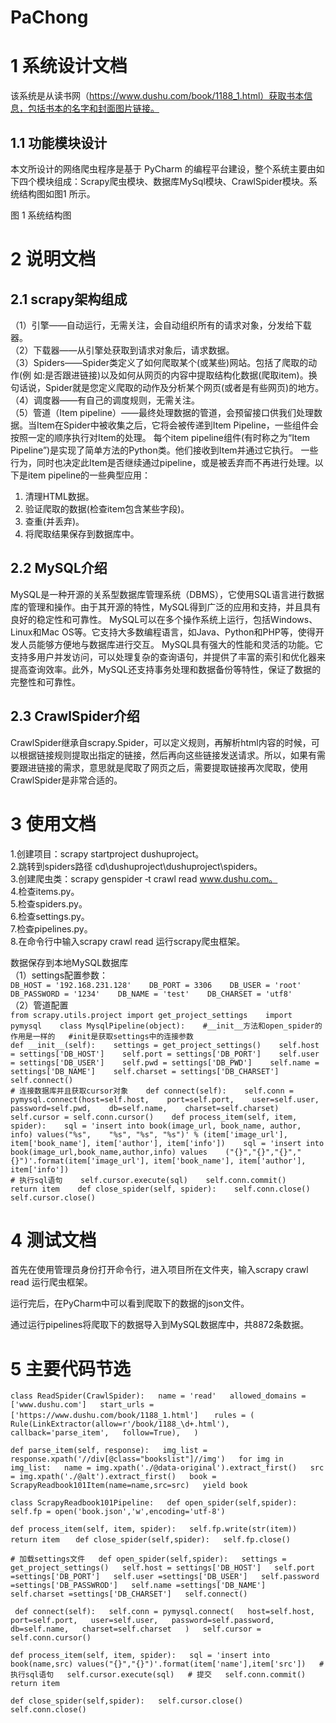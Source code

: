 # PaChong

# 1 系统设计文档 
   该系统是从读书网（https://www.dushu.com/book/1188_1.html）获取书本信息，包括书本的名字和封面图片链接。 
## 1.1 功能模块设计 
   本文所设计的网络爬虫程序是基于 PyCharm 的编程平台建设，整个系统主要由如下四个模块组成：Scrapy爬虫模块、数据库MySql模块、CrawlSpider模块。系统结构图如图1 所示。


图 1 系统结构图

# 2 说明文档
## 2.1 scrapy架构组成 
（1）引擎——自动运行，无需关注，会自动组织所有的请求对象，分发给下载器。   
（2）下载器——从引擎处获取到请求对象后，请求数据。   
（3）Spiders——Spider类定义了如何爬取某个(或某些)网站。包括了爬取的动作(例 
如:是否跟进链接)以及如何从网页的内容中提取结构化数据(爬取item)。换句话说，Spider就是您定义爬取的动作及分析某个网页(或者是有些网页)的地方。   
（4）调度器——有自己的调度规则，无需关注。   
（5）管道（Item pipeline）——最终处理数据的管道，会预留接口供我们处理数据。当Item在Spider中被收集之后，它将会被传递到Item Pipeline，一些组件会按照一定的顺序执行对Item的处理。 
每个item pipeline组件(有时称之为“Item Pipeline”)是实现了简单方法的Python类。他们接收到Item并通过它执行。
一些行为，同时也决定此Item是否继续通过pipeline，或是被丢弃而不再进行处理。以下是item pipeline的一些典型应用：   
1. 清理HTML数据。   
2. 验证爬取的数据(检查item包含某些字段)。   
3. 查重(并丢弃)。   
4. 将爬取结果保存到数据库中。  

## 2.2 MySQL介绍
   MySQL是一种开源的关系型数据库管理系统（DBMS），它使用SQL语言进行数据库的管理和操作。由于其开源的特性，MySQL得到广泛的应用和支持，并且具有良好的稳定性和可靠性。
   MySQL可以在多个操作系统上运行，包括Windows、Linux和Mac OS等。它支持大多数编程语言，如Java、Python和PHP等，使得开发人员能够方便地与数据库进行交互。
   MySQL具有强大的性能和灵活的功能。它支持多用户并发访问，可以处理复杂的查询语句，并提供了丰富的索引和优化器来提高查询效率。此外，MySQL还支持事务处理和数据备份等特性，保证了数据的完整性和可靠性。

## 2.3 CrawlSpider介绍 
   CrawlSpider继承自scrapy.Spider，可以定义规则，再解析html内容的时候，可以根据链接规则提取出指定的链接，然后再向这些链接发送请求。所以，如果有需要跟进链接的需求，意思就是爬取了网页之后，需要提取链接再次爬取，使用CrawlSpider是非常合适的。

# 3 使用文档
1.创建项目：scrapy startproject dushuproject。   
2.跳转到spiders路径 cd\dushuproject\dushuproject\spiders。   
3.创建爬虫类：scrapy genspider ‐t crawl read www.dushu.com。   
4.检查items.py。   
5.检查spiders.py。   
6.检查settings.py。   
7.检查pipelines.py。   
8.在命令行中输入scrapy crawl read 运行scrapy爬虫框架。  

数据保存到本地MySQL数据库   
（1）settings配置参数：   
`DB_HOST = '192.168.231.128'   
DB_PORT = 3306   
DB_USER = 'root'   
DB_PASSWORD = '1234'   
DB_NAME = 'test'   
DB_CHARSET = 'utf8' `    
（2）管道配置   
`from scrapy.utils.project import get_project_settings   
import pymysql   
class MysqlPipeline(object):   
#__init__方法和open_spider的作用是一样的  
#init是获取settings中的连接参数 `  
`def __init__(self):   
settings = get_project_settings()   
self.host = settings['DB_HOST']   
self.port = settings['DB_PORT']   
self.user = settings['DB_USER']   
self.pwd = settings['DB_PWD']   
self.name = settings['DB_NAME']   
self.charset = settings['DB_CHARSET']   
self.connect() `  
`# 连接数据库并且获取cursor对象   
def connect(self):   
self.conn = pymysql.connect(host=self.host,   
port=self.port,   
user=self.user,   
password=self.pwd,   
db=self.name,   
charset=self.charset)   
self.cursor = self.conn.cursor()   
def process_item(self, item, spider):   
sql = 'insert into book(image_url, book_name, author, info) values("%s",   
"%s", "%s", "%s")' % (item['image_url'], item['book_name'], item['author'], item['info'])   
sql = 'insert into book(image_url,book_name,author,info) values   
("{}","{}","{}","{}")'.format(item['image_url'], item['book_name'], item['author'],   
item['info']) `  
`# 执行sql语句   
self.cursor.execute(sql)   
self.conn.commit()   
return item   
def close_spider(self, spider):   
self.conn.close()   
self.cursor.close()`  
# 4 测试文档
   首先在使用管理员身份打开命令行，进入项目所在文件夹，输入scrapy crawl read 运行爬虫框架。  

   运行完后，在PyCharm中可以看到爬取下的数据的json文件。  


   通过运行pipelines将爬取下的数据导入到MySQL数据库中，共8872条数据。  

# 5 主要代码节选
`class ReadSpider(CrawlSpider):  
   name = 'read'  
   allowed_domains = ['www.dushu.com']  
   start_urls = ['https://www.dushu.com/book/1188_1.html']  
`
  `rules = (  
       Rule(LinkExtractor(allow=r'/book/1188_\d+.html'),  
                          callback='parse_item',  
                          follow=True),  
   )`  

   `def parse_item(self, response):  
       img_list = response.xpath('//div[@class="bookslist"]//img')  
       for img in img_list:  
           name = img.xpath('./@data-original').extract_first()  
           src = img.xpath('./@alt').extract_first()  
           book = ScrapyReadbook101Item(name=name,src=src)  
           yield book`  

`class ScrapyReadbook101Pipeline:  
   def open_spider(self,spider):  
       self.fp = open('book.json','w',encoding='utf-8')`  

  ` def process_item(self, item, spider):  
       self.fp.write(str(item))  
       return item  
`
  ` def close_spider(self,spider):  
       self.fp.close()`  

`# 加载settings文件  
   def open_spider(self,spider):  
       settings = get_project_settings()  
       self.host = settings['DB_HOST']  
       self.port =settings['DB_PORT']  
       self.user =settings['DB_USER']  
       self.password =settings['DB_PASSWROD']  
       self.name =settings['DB_NAME']  
       self.charset =settings['DB_CHARSET']  
       self.connect()`  

  ` def connect(self):  
       self.conn = pymysql.connect(  
                           host=self.host,  
                           port=self.port,  
                           user=self.user,  
                           password=self.password,  
                           db=self.name,  
                           charset=self.charset  
       )  
       self.cursor = self.conn.cursor()`  

   `def process_item(self, item, spider):  
       sql = 'insert into book(name,src) values("{}","{}")'.format(item['name'],item['src'])  
       # 执行sql语句  
       self.cursor.execute(sql)  
       # 提交  
       self.conn.commit()  
       return item`  

   `def close_spider(self,spider):  
       self.cursor.close()  
       self.conn.close()`  
